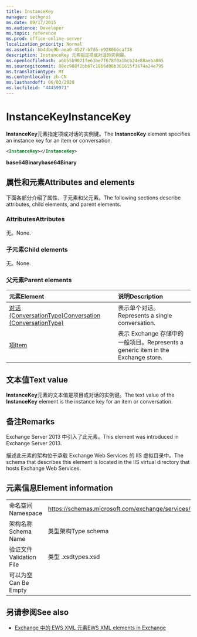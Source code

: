 ```yaml
---
title: InstanceKey
manager: sethgros
ms.date: 09/17/2015
ms.audience: Developer
ms.topic: reference
ms.prod: office-online-server
localization_priority: Normal
ms.assetid: bb4dbe9b-aea0-4527-b7d6-e928066caf38
description: InstanceKey 元素指定项或对话的实例键。
ms.openlocfilehash: a6b55b9021fe63be7f678f0a1bcb24e88aeba005
ms.sourcegitcommit: 88ec988f2bb67c1866d06b361615f3674a24e795
ms.translationtype: MT
ms.contentlocale: zh-CN
ms.lasthandoff: 06/03/2020
ms.locfileid: "44459971"
---
```

# <a name="instancekey"></a><span data-ttu-id="91545-103">InstanceKey</span><span class="sxs-lookup"><span data-stu-id="91545-103">InstanceKey</span></span>

<span data-ttu-id="91545-104">**InstanceKey**元素指定项或对话的实例键。</span><span class="sxs-lookup"><span data-stu-id="91545-104">The **InstanceKey** element specifies an instance key for an item or conversation.</span></span> 
  
```XML
<InstanceKey></InstanceKey>
```

 <span data-ttu-id="91545-105">**base64Binary**</span><span class="sxs-lookup"><span data-stu-id="91545-105">**base64Binary**</span></span>
## <a name="attributes-and-elements"></a><span data-ttu-id="91545-106">属性和元素</span><span class="sxs-lookup"><span data-stu-id="91545-106">Attributes and elements</span></span>

<span data-ttu-id="91545-107">下面各部分介绍了属性、子元素和父元素。</span><span class="sxs-lookup"><span data-stu-id="91545-107">The following sections describe attributes, child elements, and parent elements.</span></span>
  
### <a name="attributes"></a><span data-ttu-id="91545-108">Attributes</span><span class="sxs-lookup"><span data-stu-id="91545-108">Attributes</span></span>

<span data-ttu-id="91545-109">无。</span><span class="sxs-lookup"><span data-stu-id="91545-109">None.</span></span>
  
### <a name="child-elements"></a><span data-ttu-id="91545-110">子元素</span><span class="sxs-lookup"><span data-stu-id="91545-110">Child elements</span></span>

<span data-ttu-id="91545-111">无。</span><span class="sxs-lookup"><span data-stu-id="91545-111">None.</span></span>
  
### <a name="parent-elements"></a><span data-ttu-id="91545-112">父元素</span><span class="sxs-lookup"><span data-stu-id="91545-112">Parent elements</span></span>

|<span data-ttu-id="91545-113">**元素**</span><span class="sxs-lookup"><span data-stu-id="91545-113">**Element**</span></span>|<span data-ttu-id="91545-114">**说明**</span><span class="sxs-lookup"><span data-stu-id="91545-114">**Description**</span></span>|
|:-----|:-----|
|[<span data-ttu-id="91545-115">对话 (ConversationType)</span><span class="sxs-lookup"><span data-stu-id="91545-115">Conversation (ConversationType)</span></span>](conversation-conversationtype.md) <br/> |<span data-ttu-id="91545-116">表示单个对话。</span><span class="sxs-lookup"><span data-stu-id="91545-116">Represents a single conversation.</span></span>  <br/> |
|[<span data-ttu-id="91545-117">项</span><span class="sxs-lookup"><span data-stu-id="91545-117">Item</span></span>](item.md) <br/> |<span data-ttu-id="91545-118">表示 Exchange 存储中的一般项目。</span><span class="sxs-lookup"><span data-stu-id="91545-118">Represents a generic item in the Exchange store.</span></span>  <br/> |
   
## <a name="text-value"></a><span data-ttu-id="91545-119">文本值</span><span class="sxs-lookup"><span data-stu-id="91545-119">Text value</span></span>

<span data-ttu-id="91545-120">**InstanceKey**元素的文本值是项目或对话的实例键。</span><span class="sxs-lookup"><span data-stu-id="91545-120">The text value of the **InstanceKey** element is the instance key for an item or conversation.</span></span> 
  
## <a name="remarks"></a><span data-ttu-id="91545-121">备注</span><span class="sxs-lookup"><span data-stu-id="91545-121">Remarks</span></span>

<span data-ttu-id="91545-122">Exchange Server 2013 中引入了此元素。</span><span class="sxs-lookup"><span data-stu-id="91545-122">This element was introduced in Exchange Server 2013.</span></span>
  
<span data-ttu-id="91545-123">描述此元素的架构位于承载 Exchange Web Services 的 IIS 虚拟目录中。</span><span class="sxs-lookup"><span data-stu-id="91545-123">The schema that describes this element is located in the IIS virtual directory that hosts Exchange Web Services.</span></span>
  
## <a name="element-information"></a><span data-ttu-id="91545-124">元素信息</span><span class="sxs-lookup"><span data-stu-id="91545-124">Element information</span></span>

|||
|:-----|:-----|
|<span data-ttu-id="91545-125">命名空间</span><span class="sxs-lookup"><span data-stu-id="91545-125">Namespace</span></span>  <br/> |https://schemas.microsoft.com/exchange/services/2006/types  <br/> |
|<span data-ttu-id="91545-126">架构名称</span><span class="sxs-lookup"><span data-stu-id="91545-126">Schema Name</span></span>  <br/> |<span data-ttu-id="91545-127">类型架构</span><span class="sxs-lookup"><span data-stu-id="91545-127">Type schema</span></span>  <br/> |
|<span data-ttu-id="91545-128">验证文件</span><span class="sxs-lookup"><span data-stu-id="91545-128">Validation File</span></span>  <br/> |<span data-ttu-id="91545-129">类型 .xsd</span><span class="sxs-lookup"><span data-stu-id="91545-129">types.xsd</span></span>  <br/> |
|<span data-ttu-id="91545-130">可以为空</span><span class="sxs-lookup"><span data-stu-id="91545-130">Can Be Empty</span></span>  <br/> ||
   
## <a name="see-also"></a><span data-ttu-id="91545-131">另请参阅</span><span class="sxs-lookup"><span data-stu-id="91545-131">See also</span></span>



- [<span data-ttu-id="91545-132">Exchange 中的 EWS XML 元素</span><span class="sxs-lookup"><span data-stu-id="91545-132">EWS XML elements in Exchange</span></span>](ews-xml-elements-in-exchange.md)

